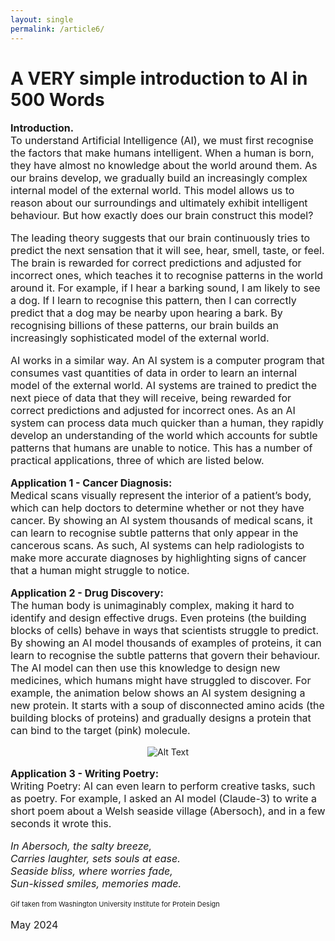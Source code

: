 ```yaml
---
layout: single
permalink: /article6/
---
```

<h1>A VERY simple introduction to AI in 500 Words</h1>

<p style="font-size: 16px;"><b>Introduction.</b><br>
To understand Artificial Intelligence (AI), we must first recognise the factors that make humans intelligent. When a human is born, they have almost no knowledge about the world around them. As our brains develop, we gradually build an increasingly complex internal model of the external world. This model allows us to reason about our surroundings and ultimately exhibit intelligent behaviour. But how exactly does our brain construct this model? <br>

<p style="font-size: 16px;">The leading theory suggests that our brain continuously tries to predict the next sensation that it will see, hear, smell, taste, or feel. The brain is rewarded for correct predictions and adjusted for incorrect ones, which teaches it to recognise patterns in the world around it. For example, if I hear a barking sound, I am likely to see a dog. If I learn to recognise this pattern, then I can correctly predict that a dog may be nearby upon hearing a bark. By recognising billions of these patterns, our brain builds an increasingly sophisticated model of the external world. <br>

<p style="font-size: 16px;">AI works in a similar way. An AI system is a computer program that consumes vast quantities of data in order to learn an internal model of the external world. AI systems are trained to predict the next piece of data that they will receive, being rewarded for correct predictions and adjusted for incorrect ones. As an AI system can process data much quicker than a human, they rapidly develop an understanding of the world which accounts for subtle patterns that humans are unable to notice. This has a number of practical applications, three of which are listed below.<br>

<p style="font-size: 16px;"><b>Application 1 - Cancer Diagnosis:</b><br>
Medical scans visually represent the interior of a patient’s body, which can help doctors to determine whether or not they have cancer. By showing an AI system thousands of medical scans, it can learn to recognise subtle patterns that only appear in the cancerous scans. As such, AI systems can help radiologists to make more accurate diagnoses by highlighting signs of cancer that a human might struggle to notice.<br>

<p style="font-size: 16px;"><b>Application 2 - Drug Discovery:</b><br>
The human body is unimaginably complex, making it hard to identify and design effective drugs. Even proteins (the building blocks of cells) behave in ways that scientists struggle to predict. By showing an AI model thousands of examples of proteins, it can learn to recognise the subtle patterns that govern their behaviour. The AI model can then use this knowledge to design new medicines, which humans might have struggled to discover. For example, the animation below shows an AI system designing a new protein. It starts with a soup of disconnected amino acids (the building blocks of proteins) and gradually designs a protein that can bind to the target (pink) molecule. <br>

<p align="center">
  <img src="/diffusion_PTH_binder_v2.gif" alt="Alt Text">
</p>

<p style="font-size: 16px;"><b>Application 3 - Writing Poetry:</b><br>
Writing Poetry: AI can even learn to perform creative tasks, such as poetry. For example, I asked an AI model (Claude-3) to write a short poem about a Welsh seaside village (Abersoch), and in a few seconds it wrote this. <br>
  
<p style="font-size: 16px;">
<em>In Abersoch, the salty breeze,</em> <br>
<em>Carries laughter, sets souls at ease.</em> <br>
<em>Seaside bliss, where worries fade,</em> <br>
<em>Sun-kissed smiles, memories made.</em> <br>

<p style="font-size: 11px;"> Gif taken from Washington University Institute for Protein Design</p>

<p style="font-size: 16px;"> May 2024 </p>
